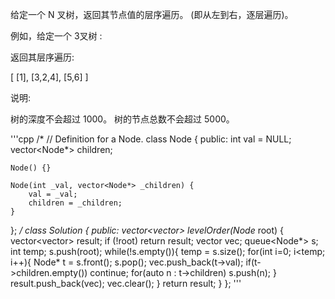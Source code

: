 给定一个 N 叉树，返回其节点值的层序遍历。 (即从左到右，逐层遍历)。

例如，给定一个 3叉树 :

 



 

返回其层序遍历:

[
     [1],
     [3,2,4],
     [5,6]
]
 

说明:

树的深度不会超过 1000。
树的节点总数不会超过 5000。  


'''cpp
/*
// Definition for a Node.
class Node {
public:
    int val = NULL;
    vector<Node*> children;

    Node() {}

    Node(int _val, vector<Node*> _children) {
        val = _val;
        children = _children;
    }
};
*/
class Solution {
public:
    vector<vector<int>> levelOrder(Node* root) {
        vector<vector<int>> result;
        if (!root)
            return result;
        vector<int> vec;
        queue<Node*> s;
        int temp;
        s.push(root);
        while(!s.empty()){
            temp = s.size();
            for(int i=0; i<temp; i++){
                Node* t = s.front();
                s.pop();
                vec.push_back(t->val);
                if(t->children.empty())
                    continue;
                for(auto n : t->children)
                    s.push(n);
            }
            result.push_back(vec);
            vec.clear();
        }
        return result;
    }
};
'''
